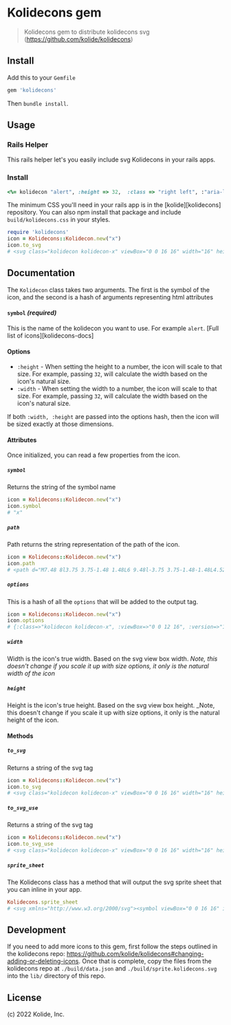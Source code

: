 # Kolidecons gem

> Kolidecons gem to distribute kolidecons svg (https://github.com/kolide/kolidecons)

## Install

Add this to your `Gemfile`

```rb
gem 'kolidecons'
```

Then `bundle install`.

## Usage

### Rails Helper

This rails helper let's you easily include svg Kolidecons in your rails apps.

### Install

```rb
<%= kolidecon "alert", :height => 32,  :class => "right left", :"aria-label" => "hi" %>
```

The minimum CSS you'll need in your rails app is in the [kolide][kolidecons] repository. You can also npm install that package and include `build/kolidecons.css` in your styles.


```rb
require 'kolidecons'
icon = Kolidecons::Kolidecon.new("x")
icon.to_svg
# <svg class="kolidecon kolidecon-x" viewBox="0 0 16 16" width="16" height="16" version="1.1" "aria-hidden"="true"><path d="M7.48 8l3.75 3.75-1.48 1.48L6 9.48l-3.75 3.75-1.48-1.48L4.52 8 .77 4.25l1.48-1.48L6 6.52l3.75-3.75 1.48 1.48z"></path></svg>
```

## Documentation

The `Kolidecon` class takes two arguments. The first is the symbol of the icon, and the second is a hash of arguments representing html attributes

#### `symbol` _(required)_

This is the name of the kolidecon you want to use. For example `alert`. [Full list of icons][kolidecons-docs]

#### Options

* `:height` - When setting the height to a number, the icon will scale to that size. For example, passing `32`, will calculate the width based on the icon's natural size.
* `:width` - When setting the width to a number, the icon will scale to that size. For example, passing `32`, will calculate the width based on the icon's natural size.

If both `:width, :height` are passed into the options hash, then the icon will be sized exactly at those dimensions.

#### Attributes

Once initialized, you can read a few properties from the icon.

##### `symbol`

Returns the string of the symbol name

```rb
icon = Kolidecons::Kolidecon.new("x")
icon.symbol
# "x"
```

##### `path`

Path returns the string representation of the path of the icon.

```rb
icon = Kolidecons::Kolidecon.new("x")
icon.path
# <path d="M7.48 8l3.75 3.75-1.48 1.48L6 9.48l-3.75 3.75-1.48-1.48L4.52 8 .77 4.25l1.48-1.48L6 6.52l3.75-3.75 1.48 1.48z"></path>
```

##### `options`

This is a hash of all the `options` that will be added to the output tag.

```rb
icon = Kolidecons::Kolidecon.new("x")
icon.options
# {:class=>"kolidecon kolidecon-x", :viewBox=>"0 0 12 16", :version=>"1.1", :width=>12, :height=>16, :"aria-hidden"=>"true"}
```

##### `width`

Width is the icon's true width. Based on the svg view box width. _Note, this doesn't change if you scale it up with size options, it only is the natural width of the icon_

##### `height`

Height is the icon's true height. Based on the svg view box height. _Note, this doesn't change if you scale it up with size options, it only is the natural height of the icon.

#### Methods

##### `to_svg`

Returns a string of the svg tag

```rb
icon = Kolidecons::Kolidecon.new("x")
icon.to_svg
# <svg class="kolidecon kolidecon-x" viewBox="0 0 16 16" width="16" height="16" version="1.1" "aria-hidden"="true"><path d="M7.48 8l3.75 3.75-1.48 1.48L6 9.48l-3.75 3.75-1.48-1.48L4.52 8 .77 4.25l1.48-1.48L6 6.52l3.75-3.75 1.48 1.48z"></path></svg>
```

##### `to_svg_use`

Returns a string of the svg tag

```rb
icon = Kolidecons::Kolidecon.new("x")
icon.to_svg_use
# <svg class="kolidecon kolidecon-x" viewBox="0 0 16 16" width="16" height="16" version="1.1" "aria-hidden"="true"><use xlink:href="#x" /></svg>
```

##### `sprite_sheet`

The Kolidecons class has a method that will output the svg sprite sheet that you can inline in your app.

```rb
Kolidecons.sprite_sheet
# <svg xmlns="http://www.w3.org/2000/svg"><symbol viewBox="0 0 16 16" id="alert">...</svg>
```

## Development

If you need to add more icons to this gem, first follow the steps outlined in the kolidecons repo: https://github.com/kolide/kolidecons#changing-adding-or-deleting-icons.
Once that is complete, copy the files from the kolidecons repo at `./build/data.json` and `./build/sprite.kolidecons.svg` into the `lib/` directory of this repo.

## License

(c) 2022 Kolide, Inc.
